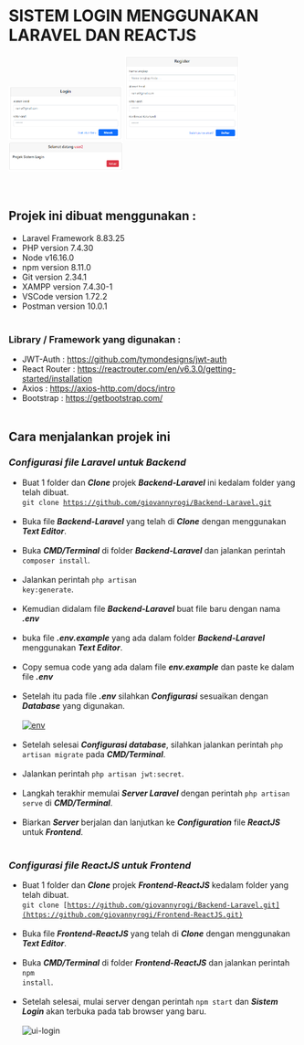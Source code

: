 # SISTEM LOGIN MENGGUNAKAN LARAVEL DAN REACTJS

<span float="center">
    <img src="https://github.com/giovannyrogi/Backend-Laravel/blob/master/resources/ui/loginpage.png" width="200"/>
    <img src="https://github.com/giovannyrogi/Backend-Laravel/blob/master/resources/ui/registerpage.png" width="200"/>
    <img src="https://github.com/giovannyrogi/Backend-Laravel/blob/master/resources/ui/homepage.png" width="200"/>
</span>
<br><br><br>

## Projek ini dibuat menggunakan :
 * Laravel Framework 8.83.25
 * PHP version 7.4.30
 * Node v16.16.0
 * npm version 8.11.0
 * Git version 2.34.1
 * XAMPP version 7.4.30-1
 * VSCode version 1.72.2
 * Postman version 10.0.1<br><br>
 
### Library / Framework yang digunakan :
 * JWT-Auth     : https://github.com/tymondesigns/jwt-auth
 * React Router : https://reactrouter.com/en/v6.3.0/getting-started/installation
 * Axios        : https://axios-http.com/docs/intro
 * Bootstrap    : https://getbootstrap.com/
 <br><br>
 
## Cara menjalankan projek ini

### <i><strong>Configurasi file Laravel untuk Backend</i></strong>

 * Buat 1 folder dan <i><strong>Clone</i></strong> projek <i><strong>Backend-Laravel</i></strong> ini kedalam folder yang telah dibuat.
 <br><code>git clone https://github.com/giovannyrogi/Backend-Laravel.git</code><br><br>
 * Buka file <i><strong>Backend-Laravel</i></strong> yang telah di <i><strong>Clone</i></strong> dengan menggunakan <i><strong>Text Editor</i></strong>.<br><br>
 * Buka <i><strong>CMD/Terminal</i></strong> di folder <i><strong>Backend-Laravel</i></strong> dan jalankan perintah <code>composer install</code>.<br><br>
 * Jalankan perintah <code>php artisan key:generate</code>.<br><br>
 * Kemudian didalam file <i><strong>Backend-Laravel</i></strong> buat file baru dengan nama <i><strong>.env</i></strong><br><br>
 * buka file <i><strong>.env.example</i></strong> yang ada dalam folder <i><strong>Backend-Laravel</i></strong> menggunakan <i><strong>Text Editor</i></strong>.<br><br>
 * Copy semua code yang ada dalam file <i><strong>env.example</i></strong> dan paste ke dalam file <i><strong>.env</i></strong><br><br>
 * Setelah itu pada file <i><strong>.env</i></strong> silahkan <i><strong>Configurasi</i></strong> sesuaikan dengan <i><strong>Database</i></strong> yang digunakan.<br><br>
 <a href="https://ibb.co/1fQkJT5"><img src="https://i.ibb.co/Fb3FqzM/env.png" alt="env" border="0" width="400"></a><br><br>
 *  Setelah selesai <i><strong>Configurasi database</i></strong>, silahkan jalankan perintah <code>php artisan migrate</code> pada <i><strong>CMD/Terminal</i></strong>.<br><br>
 * Jalankan perintah <code>php artisan jwt:secret</code>.<br><br>
 * Langkah terakhir memulai <i><strong>Server Laravel</i></strong> dengan perintah <code>php artisan serve</code> di <i><strong>CMD/Terminal</i></strong>.<br><br>
 * Biarkan <i><strong>Server</i></strong> berjalan dan lanjutkan ke <i><strong>Configuration</i></strong> file <i><strong>ReactJS</i></strong> untuk <i><strong>Frontend</i></strong>.<br><br>

### <i><strong>Configurasi file ReactJS untuk Frontend</i></strong>
 * Buat 1 folder dan <i><strong>Clone</i></strong> projek <i><strong>Frontend-ReactJS</i></strong> kedalam folder yang telah dibuat.
 <br><code>git clone [https://github.com/giovannyrogi/Backend-Laravel.git](https://github.com/giovannyrogi/Frontend-ReactJS.git)</code><br><br>
 * Buka file <i><strong>Frontend-ReactJS</i></strong> yang telah di <i><strong>Clone</i></strong> dengan menggunakan <i><strong>Text Editor</i></strong>.<br><br>
 * Buka <i><strong>CMD/Terminal</i></strong> di folder <i><strong>Frontend-ReactJS</i></strong> dan jalankan perintah <code>npm install</code>.<br><br>
 * Setelah selesai, mulai server dengan perintah <code>npm start</code> dan <i><strong>Sistem Login</i></strong> akan terbuka pada tab browser yang baru.<br><br>
   <img src="https://i.ibb.co/x1gPtmY/ui-login.png" alt="ui-login" border="0" width="500">
